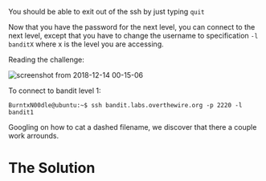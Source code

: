 You should be able to exit out of the ssh by just typing ```quit```

Now that you have the password for the next level, you can connect to the next level, except
that you have to change the username to specification ```-l banditX``` where x is the level you are
accessing. 

Reading the challenge:

![screenshot from 2018-12-14 00-15-06](https://user-images.githubusercontent.com/41026969/49984282-6b19c280-ff35-11e8-84ce-70be47325c2a.png)

To connect to bandit level 1:
```
BurntxN00dle@ubuntu:~$ ssh bandit.labs.overthewire.org -p 2220 -l bandit1
```

Googling on how to cat a dashed filename, we discover that there a couple work arrounds.

# The Solution
